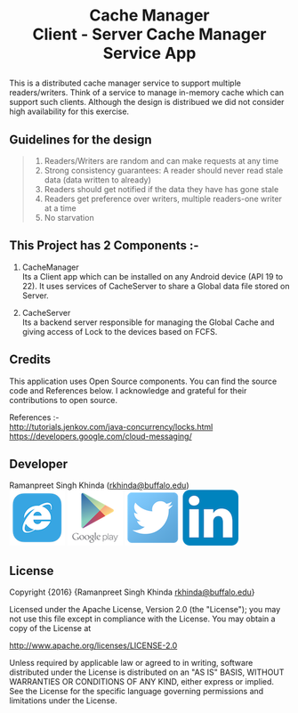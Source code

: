 # <p align="center">Cache Manager<br/>Client - Server Cache Manager Service App</p>

This is a distributed cache manager service to support multiple readers/writers. Think of a service to manage in-memory cache which can support such clients. Although the design is distribued we did not consider high availability for this exercise. 

Guidelines for the design
----
> 1. Readers/Writers are random and can make requests at any time
> 2. Strong consistency guarantees: A reader should never read stale data (data written to already)
> 3. Readers should get notified if the data they have has gone stale
> 4. Readers get preference over writers, multiple readers-one writer at a time
> 5. No starvation


This Project has 2 Components :-<br />
---------
1. CacheManager<br />
Its a Client app which can be installed on any Android device (API 19 to 22). It uses services of CacheServer to share a Global data file stored on Server.


2. CacheServer<br />
Its a backend server responsible for managing the Global Cache and giving access of Lock to the devices based on FCFS.


Credits
---------
This application uses Open Source components. You can find the source code and References below. I acknowledge and grateful for their contributions to open source.

References :-<br />
http://tutorials.jenkov.com/java-concurrency/locks.html<br />
https://developers.google.com/cloud-messaging/<br />


Developer
---------
Ramanpreet Singh Khinda (rkhinda@buffalo.edu)</br>
[![website](https://raw.githubusercontent.com/ramanpreet1990/CSE_586_Simplified_Amazon_Dynamo/master/Resources/ic_website.png)](https://branded.me/ramanpreet1990)		[![googleplay](https://raw.githubusercontent.com/ramanpreet1990/CSE_586_Simplified_Amazon_Dynamo/master/Resources/ic_google_play.png)](https://play.google.com/store/apps/details?id=suny.buffalo.mis.research&hl=en)		[![twitter](https://raw.githubusercontent.com/ramanpreet1990/CSE_586_Simplified_Amazon_Dynamo/master/Resources/ic_twitter.png)](https://twitter.com/dk_sunny1)		[![linkedin](https://raw.githubusercontent.com/ramanpreet1990/CSE_586_Simplified_Amazon_Dynamo/master/Resources/ic_linkedin.png)](https://www.linkedin.com/in/ramanpreet1990)


License
----------
Copyright {2016} 
{Ramanpreet Singh Khinda rkhinda@buffalo.edu} 

Licensed under the Apache License, Version 2.0 (the "License"); you may not use this file except in compliance with the License. You may obtain a copy of the License at

http://www.apache.org/licenses/LICENSE-2.0

Unless required by applicable law or agreed to in writing, software distributed under the License is distributed on an "AS IS" BASIS, WITHOUT WARRANTIES OR CONDITIONS OF ANY KIND, either express or implied. See the License for the specific language governing permissions and limitations under the License.
